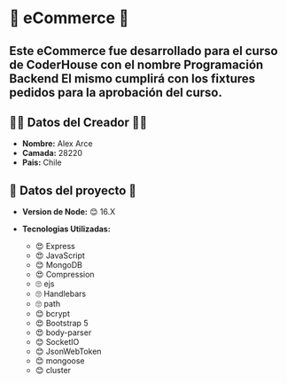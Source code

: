 # 🏪 eCommerce 🏪
Este eCommerce fue desarrollado para el curso de CoderHouse con el nombre **Programación Backend** El mismo cumplirá con los fixtures pedidos para la aprobación del curso.
---
## 👨‍💻 Datos del Creador 👨‍💻

* **Nombre:** Alex Arce
* **Camada:** 28220
* **Pais:** Chile

## 📁 Datos del proyecto 📁

* **Version de Node:** 😊 16.X

* **Tecnologias Utilizadas:**

  * 😍 Express
  * 😍 JavaScript
  * 😊 MongoDB
  * 😍 Compression
  * 🙄 ejs
  * 🙄 Handlebars
  * 🙄 path
  * 😊 bcrypt
  * 😍 Bootstrap 5
  * 😍 body-parser
  * 😊 SocketIO
  * 😊 JsonWebToken
  * 😊 mongoose
  * 😊 cluster












